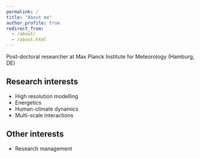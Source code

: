 ```yaml
---
permalink: /
title: "About me"
author_profile: true
redirect_from: 
  - /about/
  - /about.html
---
```


Post-doctoral researcher at Max Planck Institute for Meteorology (Hamburg, DE)

## Research interests

  * High resolution modelling
  * Energetics
  * Human-climate dynamics
  * Multi-scale interactions

## Other interests    
  * Research management

